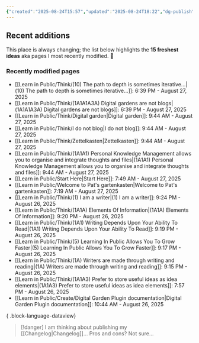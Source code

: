 ```yaml
---
{"created":"2025-08-24T15:57","updated":"2025-08-24T18:22","dg-publish":true,"noteIcon":"signpost","dg-path":"Recent Plantings.md","permalink":"/recent-plantings/","dgPassFrontmatter":true}
---
```


## Recent additions 

This place is always changing; the list below highlights the **15 freshest ideas** aka pages I most recently modified. 🍃

### Recently modified pages
- [[Learn in Public/Think/(10) The path to depth is sometimes iterative...\|(10) The path to depth is sometimes iterative...]]: 6:39 PM - August 27, 2025
- [[Learn in Public/Think/(1A1A1A3A) Digital gardens are not blogs\|(1A1A1A3A) Digital gardens are not blogs]]: 6:39 PM - August 27, 2025
- [[Learn in Public/Think/Digital garden\|Digital garden]]: 9:44 AM - August 27, 2025
- [[Learn in Public/Think/I do not blog\|I do not blog]]: 9:44 AM - August 27, 2025
- [[Learn in Public/Think/Zettelkasten\|Zettelkasten]]: 9:44 AM - August 27, 2025
- [[Learn in Public/Think/(1A1A1) Personal Knowledge Management allows you to organise and integrate thoughts and files\|(1A1A1) Personal Knowledge Management allows you to organise and integrate thoughts and files]]: 9:44 AM - August 27, 2025
- [[Learn in Public/Start Here\|Start Here]]: 7:49 AM - August 27, 2025
- [[Learn in Public/Welcome to Pat's gartenkasten\|Welcome to Pat's gartenkasten]]: 7:19 AM - August 27, 2025
- [[Learn in Public/Think/(1) I am a writer\|(1) I am a writer]]: 9:24 PM - August 26, 2025
- [[Learn in Public/Think/(1A1A) Elements Of Information\|(1A1A) Elements Of Information]]: 9:20 PM - August 26, 2025
- [[Learn in Public/Think/(1A1) Writing Depends Upon Your Ability To Read\|(1A1) Writing Depends Upon Your Ability To Read]]: 9:19 PM - August 26, 2025
- [[Learn in Public/Think/(5) Learning In Public Allows You To Grow Faster\|(5) Learning In Public Allows You To Grow Faster]]: 9:17 PM - August 26, 2025
- [[Learn in Public/Think/(1A) Writers are made through writing and reading\|(1A) Writers are made through writing and reading]]: 9:15 PM - August 26, 2025
- [[Learn in Public/Think/(1A1A3) Prefer to store useful ideas as idea elements\|(1A1A3) Prefer to store useful ideas as idea elements]]: 7:57 PM - August 26, 2025
- [[Learn in Public/Create/Digital Garden Plugin documentation\|Digital Garden Plugin documentation]]: 10:44 AM - August 26, 2025

{ .block-language-dataview}

> [!danger] I am thinking about publishing my [[Changelog\|Changelog]]... 
> Pros and cons? Not sure...

